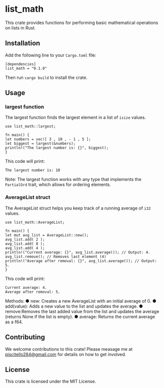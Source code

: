# list_math

This crate provides functions for performing basic mathematical operations on lists in
Rust.

## Installation

Add the following line to your `Cargo.toml` file:

```
[dependencies]
list_math = "0.1.0"
```
Then run `cargo build` to install the crate.

## Usage

### largest function

The largest function finds the largest element in a list of `isize` values.
```
use list_math::largest;

fn main() {
let numbers = vec![ 3 , 10 , - 1 , 5 ];
let biggest = largest(&numbers);
println!("The largest number is: {}", biggest);
}
```

This code will print:
```
The largest number is: 10
```
Note: The largest function works with any type that implements the `PartialOrd` trait,
which allows for ordering elements.
### AverageList struct

The AverageList struct helps you keep track of a running average of `i32` values.


```
use list_math::AverageList;

fn main() {
let mut avg_list = AverageList::new();
avg_list.add( 2 );
avg_list.add( 8 );
avg_list.add( 4 );
println!("Current average: {}", avg_list.average()); // Output: 4.
avg_list.remove(); // Removes last element (4)
println!("Average after removal: {}", avg_list.average()); // Output: 5.
}
```
This code will print:
```
Current average: 4.
Average after removal: 5.
```
Methods:
● new: Creates a new AverageList with an initial average of 0.
● add(value): Adds a new value to the list and updates the average.
● remove:Removes the last added value from the list and updates the average (returns None if the list is empty).
● average: Returns the current average as a f64.

## Contributing

We welcome contributions to this crate! Please measage me at piscitello284@gmail.com for
details on how to get involved.
## License
This crate is licensed under the MIT License.

